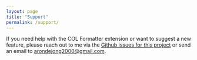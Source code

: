 ```yaml
---
layout: page
title: "Support"
permalink: /support/
---
```


If you need help with the COL Formatter extension or want to suggest a new
feature, please reach out to me via the [Github issues for this
project](https://github.com/Thyrum/google-col-formatter/issues/new) or send an
email to [arondejong2000@gmail.com](mailto:arondejong2000@gmail.com).
